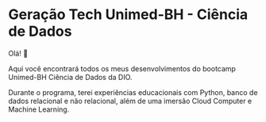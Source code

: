 # Geração Tech Unimed-BH - Ciência de Dados

Olá! :facepunch:



Aqui você encontrará todos os meus desenvolvimentos do bootcamp Unimed-BH Ciência de Dados da DIO.

Durante o programa, terei experiências educacionais com Python, banco de dados relacional e não relacional, além de uma imersão Cloud Computer e Machine Learning.